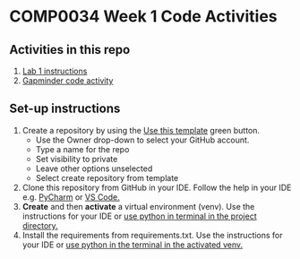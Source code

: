 # COMP0034 Week 1 Code Activities

## Activities in this repo

1. [Lab 1 instructions](/activities/lab_1.md)
2. [Gapminder code activity](/activities/gapminder_intro.md)

## Set-up instructions

1. Create a repository by using the [Use this template](https://docs.github.com/en/repositories/creating-and-managing-repositories/creating-a-repository-from-a-template) green button. 
    - Use the Owner drop-down to select your GitHub account.
    - Type a name for the repo
    - Set visibility to private
    - Leave other options unselected
    - Select create repository from template
2. Clone this repository from GitHub in your IDE. Follow the help in your IDE
   e.g. [PyCharm](https://www.jetbrains.com/help/pycharm/manage-projects-hosted-on-github.html#clone-from-GitHub)
   or [VS Code.](https://code.visualstudio.com/docs/editor/github#_cloning-a-repository)
3. **Create** and then **activate** a virtual environment (venv). Use the instructions for your IDE
   or [use python in terminal in the project directory.](https://packaging.python.org/en/latest/guides/installing-using-pip-and-virtual-environments/#creating-a-virtual-environment)
4. Install the requirements from requirements.txt. Use the instructions for your IDE
   or [use python in the terminal in the activated venv.](https://pip.pypa.io/en/latest/user_guide/#requirements-files)